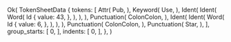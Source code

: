Ok(
    TokenSheetData {
        tokens: [
            Attr(
                Pub,
            ),
            Keyword(
                Use,
            ),
            Ident(
                Ident(
                    Word(
                        Id {
                            value: 43,
                        },
                    ),
                ),
            ),
            Punctuation(
                ColonColon,
            ),
            Ident(
                Ident(
                    Word(
                        Id {
                            value: 6,
                        },
                    ),
                ),
            ),
            Punctuation(
                ColonColon,
            ),
            Punctuation(
                Star,
            ),
        ],
        group_starts: [
            0,
        ],
        indents: [
            0,
        ],
    },
)